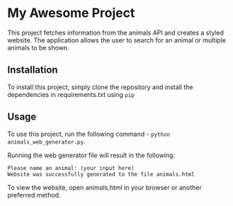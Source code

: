 # My Awesome Project

This project fetches information from the animals API and creates a styled website.
The application allows the user to search for an animal or multiple animals to be shown.

## Installation

To install this project, simply clone the repository and install the dependencies in requirements.txt using `pip`

## Usage

To use this project, run the following command - `python animals_web_generator.py`.

Running the web generator file will result in the following:
```
Please name an animal: (your input here)
Website was successfully generated to the file animals.html
```
To view the website, open animals.html in your browser or another preferred method.
